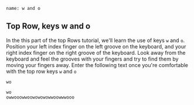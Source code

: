 ```ngMeta
name: w and o
```

## Top Row, keys w and o

In the this part of the top Rows tutorial, we'll learn the use of keys `w` and `o`.
Position your left index finger on the left groove on the keyboard, and your right index finger on the right groove of the keyboard. Look away from the keyboard and feel the grooves with your fingers and try to find them by moving your fingers away.
Enter the following text once you're comfortable with the top row keys `w` and `o`


```trytyping
wo
```

```practicetyping
wo
owwooowwoowowowowwoowwwooo
```
